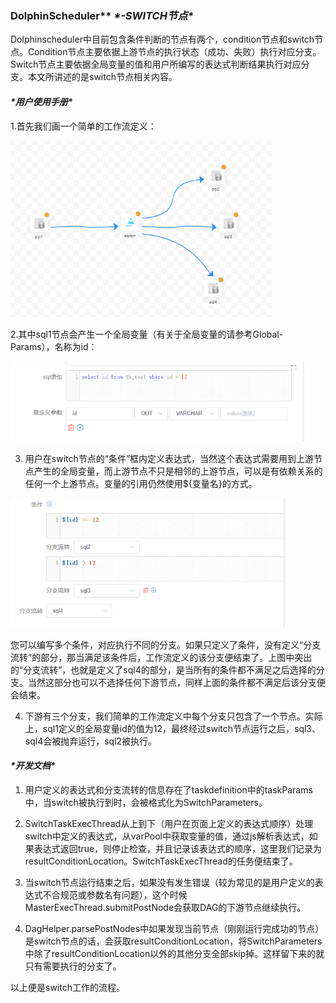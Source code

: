 ### **DolphinScheduler\**** ***\*-SWITCH节点\****

Dolphinscheduler中目前包含条件判断的节点有两个，condition节点和switch节点。Condition节点主要依据上游节点的执行状态（成功、失败）执行对应分支。Switch节点主要依据全局变量的值和用户所编写的表达式判断结果执行对应分支。本文所讲述的是switch节点相关内容。

 

#### ***\*用户使用手册\****

1.首先我们画一个简单的工作流定义：

<img src="/img/switchNode/image-20210901144536115.png" alt="image-20210901144536115" style="zoom: 67%;" />

2.其中sql1节点会产生一个全局变量（有关于全局变量的请参考Global-Params），名称为id：

<img src="/img/switchNode/image-20210901144649439.png" alt="image-20210901144649439" style="zoom:67%;" />

3. 用户在switch节点的“条件”框内定义表达式，当然这个表达式需要用到上游节点产生的全局变量，而上游节点不只是相邻的上游节点，可以是有依赖关系的任何一个上游节点。变量的引用仍然使用${变量名}的方式。

<img src="/img/switchNode/image-20210901144752457.png" alt="image-20210901144752457" style="zoom:67%;" />

您可以编写多个条件，对应执行不同的分支。如果只定义了条件，没有定义“分支流转”的部分，那当满足该条件后，工作流定义的该分支便结束了。上图中突出的“分支流转”，也就是定义了sql4的部分，是当所有的条件都不满足之后选择的分支。当然这部分也可以不选择任何下游节点，同样上面的条件都不满足后该分支便会结束。

4. 下游有三个分支，我们简单的工作流定义中每个分支只包含了一个节点。实际上，sql1定义的全局变量id的值为12，最终经过switch节点运行之后，sql3、sql4会被抛弃运行，sql2被执行。

 

#### ***\*开发文档\****

 

1. 用户定义的表达式和分支流转的信息存在了taskdefinition中的taskParams中，当switch被执行到时，会被格式化为SwitchParameters。

2. SwitchTaskExecThread从上到下（用户在页面上定义的表达式顺序）处理switch中定义的表达式，从varPool中获取变量的值，通过js解析表达式，如果表达式返回true，则停止检查，并且记录该表达式的顺序，这里我们记录为resultConditionLocation。SwitchTaskExecThread的任务便结束了。

3. 当switch节点运行结束之后，如果没有发生错误（较为常见的是用户定义的表达式不合规范或参数名有问题），这个时候MasterExecThread.submitPostNode会获取DAG的下游节点继续执行。

4. DagHelper.parsePostNodes中如果发现当前节点（刚刚运行完成功的节点）是switch节点的话，会获取resultConditionLocation，将SwitchParameters中除了resultConditionLocation以外的其他分支全部skip掉。这样留下来的就只有需要执行的分支了。

以上便是switch工作的流程。

 

 

 

 

 

 

 

 

 

 